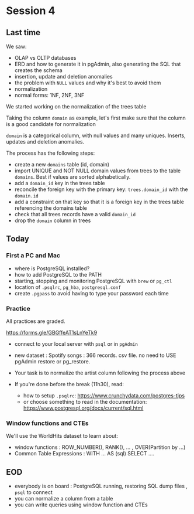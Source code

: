 # Session 4

## Last time

We saw:

- OLAP vs OLTP databases
- ERD and how to generate it in pgAdmin, also generating the SQL that creates the schema
- insertion, update and deletion anomalies
- the problem with ```NULL``` values and why it's best to avoid them
- normalization
- normal forms: 1NF, 2NF, 3NF

We started working on the normalization of the trees table

Taking the column ```domain``` as example, let's first make sure that the column is a good candidate for normalization

```domain``` is a categorical column, with null values and many uniques. Inserts, updates and deletion anomalies.

The process has the following steps:

- create a new ```domains``` table (id, domain)
- import UNIQUE and NOT NULL domain values from trees to the table ```domains```. Best if values are sorted alphabetically.
- add a ```domain_id``` key in the trees table
- reconcile the foreign key with the primary key: ```trees.domain_id``` with the ```domain.id```
- add a constraint on that key so that it is a foreign key in the trees table referencing the domains table
- check that all trees records have a valid ```domain_id```
- drop the ```domain``` column in trees

## Today

### First a PC and Mac

- where is PostgreSQL installed?
- how to add PostgreSQL to the PATH
- starting, stopping and monitoring PostgreSQL with ```brew``` or ```pg_ctl```
- location of ```.psqlrc```, ```pg_hba```, ```postgresql.conf```
- create ```.pgpass``` to avoid having to type your password each time

### Practice

All practices are graded.

<https://forms.gle/GBGffeAT1sLnYeTk9>

- connect to your local server with  ```psql``` or in ```pgAdmin```
- new dataset : Spotify songs : 366 records. csv file. no need to USE pgAdmin restore or pg_restore.
- Your task is to normalize the artist column following the process above

- If you're done before the break (11h30), read:
  - how to setup ```.psqlrc```: <https://www.crunchydata.com/postgres-tips>
  - or choose something to read in the documentation: <https://www.postgresql.org/docs/current/sql.html>

### Window functions and CTEs

We'll use the WorldHits dataset to learn about:

- window functions : ROW_NUMBER(), RANK(), ... , OVER(Partition by ...)
- Common Table Expressions : WITH ... AS (sql) SELECT ....

## EOD

- everybody is on board : PostgreSQL running, restoring SQL dump files , ```psql``` to connect
- you can normalize a column from a table
- you can write queries using window function and CTEs
